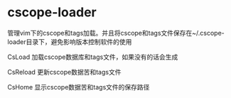 cscope-loader
=============

管理vim下的cscope和tags加载。并且将cscope和tags文件保存在~/.cscope-loader目录下，避免影响版本控制软件的使用

CsLoad
    加载cscope数据库和tags文件，如果没有的话会生成

CsReload
    更新cscope数据苦和tags文件

CsHome
    显示cscope数据苦和tags文件的保存路径
